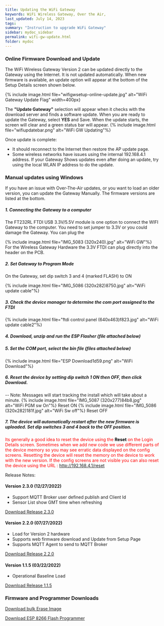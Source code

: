 ```yaml
---
title: Updating the WiFi Gateway
keywords: WiFi Wireless Gateway, Over the Air,
last_updated: July 14, 2023
tags:
summary: "Instruction to upgrade WiFi Gateway"
sidebar: mydoc_sidebar
permalink: wifi-gw-update.html
folder: mydoc
---
```

### Online Firmware Download and Update
The WiFi Wireless Gateway Version 2 can be updated directly to the Gateway using the Internet. It is not updated automatically.
When new firmware is available, an update option will appear at the bottom of the Setup Details screen shown below.

{% include image.html file="wifigwsetup-online-update.jpg" alt="WiFi Gateway Update Flag" width=400px}


The <b>"Update Gateway"</b> selection will appear when it checks with the download server and finds a software update. When you are ready to update the Gateway, select <b>YES</b> and Save.
When the update starts, the screen will clear and a green status bar will appear.
{% include image.html file="wifiupdatebar.png" alt="WiFi GW Updating"%}

Once update is complete:
- It should reconnect to the Internet then restore the AP update page.
- Some wireless networks have issues using the internal 192.168.4.1 address. If your Gateway Shows updates even after doing an update, try using the local WLAN IP address to do the update.

### Manual updates using Windows
If you have an issue with Over-The-Air updates, or you want to load an older version, you can update the Gateway Manually. The firmware versions are listed at the bottom.

##### 1. Connecting the Gateway to a computer
The FT232RL FTDI USB 3.3V/5.5V module is one option to connect the WIFI Gateway to the computer. You need to set jumper to 3.3V or you could damage the Gateway. You can plug the

{% include image.html file="IMG_5083 (320x240).jpg" alt="WiFi GW"%}
For the Wireless Gateway Hardware the 3.3V FTDI can plug directly into the header on the PCB.


##### 2. Set Gateway to Program Mode
On the Gateway, set dip switch 3 and 4 (marked FLASH) to ON

{% include image.html file="IMG_5086 (320x282)8750.jpg" alt="WiFi update cable"%}
##### 3. Check the device manager to determine the com port assigned to the FTDI

{% include image.html file="ftdi control panel (640x463)f823.jpg" alt="WiFi update cable2"%}

##### 4. Download, unzip and run the ESP Flasher (file attached below)

##### 5. Set the COM port, select the bin file (files attached below)
{% include image.html file="ESP Download1d59.png" alt="WiFi Download"%}

##### 6. Reset the device by setting dip switch 1 ON then OFF, then click Download.
-- Note: Messages will start tracking the install which will take about a minute.
{% include image.html file="IMG_5087 (320x277)84b8.jpg" alt="WiFi PGM sw On"%} Reset ON
{% include image.html file="IMG_5086 (320x282)181f.jpg" alt="WiFi Sw off"%} Reset OFF
##### 7. The device will automatically restart after the new firmware is uploaded. Set dip switches 3 and 4 back to the OFF position.

<span style="color:red ">Its generally a good idea to reset the device using the <span style="color:black;font-weight: bold ">Reset</span> on the Login Details screen. Sometimes when we add new code we use different parts of the device memory so you may see erratic data displayed on the config screens. Resetting the device will reset the memory on the device to work with the new version. If the config screens are not visible you can also reset the device using the URL : http://192.168.4.1/reset </span>


Release Notes:
#### Version 2.3.0 (12/27/2022)
- Support MQTT Broker user defined publish and Client Id
- Sensor List show GMT time when refreshing

[Download Release 2.3.0 ](https://projects.privateeyepi.com/downloads/wifigw8266-2-3-0.bin )


#### Version 2.2.0 (07/27/2022)
- Load for Version 2 hardware
- Supports web firmware download and Update from Setup Page
- Supports MQTT Agent to send to MQTT Broker


[Download Release 2.2.0 ](https://projects.privateeyepi.com/downloads/wifirelay-2-2-0.bin )
#### Version 1.1.5 (03/22/2022)
- Operational Baseline Load

[Download Release 1.1.5 ](https://projects.privateeyepi.com/downloads/wifirelay-1-1-5.bin )

### Firmware and Programmer Downloads

[Download bulk Erase Image ](https://projects.privateeyepi.com/downloads/erase_flash.bin )

[Download ESP 8266 Flash Programmer ](https://projects.privateeyepi.com/downloads/esp8266_flasher.zip )

